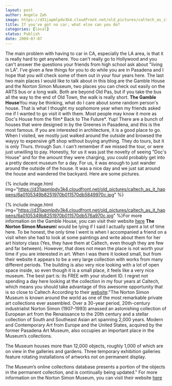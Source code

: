 ```yaml
---
layout: post
author: Angela Zah
image: https://d31japmlpdv3k4.cloudfront.net/old_pictures/caltech_as_it_happens/6a0105349b8251970b011570db5887970c.jpg
title: If you've got no car, what else can you do?
categories: [local]
status: Publish
date: 2009-07-07
---
```


The main problem with having to car in CA, especially the LA area, is that it is really hard to get anywhere. You can't really go to Hollywood and you can't answer the questions your friends from high school ask about "living in LA". I've given a few things for you to do while you are in Pasadena and I hope that you will check some of them out in your four years here. The last two main places I would like to talk about in this blog are the Gamble House and the Norton Simon Museum, two places you can check out easily on the ARTS bus or a long walk. Both are beyond Old Pas, but if you take the bus all the way to the end of Old Town, the walk is really short. 
**The Gamble House**You may be thinking, what do I care about some random person's house. That is what I thought my sophomore year when my friends asked me if I wanted to go visit it with them. Most people may know it more as Doc's House from the film* Back to The Future*. Yup! There are a bunch of houses that were designed in by the Greenes in Pasadena, and this is the most famous. If you are interested in architecture, it is a good place to go. When I visited, we mostly just walked around the outside and browsed the wayyy to expensive gift shop without buying anything. They do tours, but it is only Thurs. through Sun. I can't remember if we missed the tour, or were just unwilling to pay. Honestly, for us it was just the novelty of seeing "Doc's House" and for the amount they were charging, you could probably get into a pretty decent museum for a day. For us, it was enough to just wander around the outside of the house. It was a nice day and we just sat around the house and wandered the backyard. Here are some pictures. 


{% include image.html img="https://d31japmlpdv3k4.cloudfront.net/old_pictures/caltech_as_it_happens/6a0105349b8251970b011570db5849970c.jpg" %}

{% include image.html img="https://d31japmlpdv3k4.cloudfront.net/old_pictures/caltech_as_it_happens/6a0105349b8251970b011570db576a970c.jpg" %}For more information on the Gamble House, you can visit their website <a href="https://www.gamblehouse.org/">here</a> 
**The Norton Simon Museum**I would be lying if I said I actually spent a lot of time here. To be honest, the only time I went is when I accompanied a friend on a visit when she had to look at some paintings and write about them for her art history class (Yes, they have them at Caltech, even though they are few and far between). However, that does not mean the place is not worth your time if you are interested in art. When I was there it looked small, but from their website it appears to be a very large collection with works from many different periods. The building is also very nice looking with a lot of open space inside, so even though it is a small place, it feels like a very nice museum. The best part is: its FREE with your student ID. I regret not spending a day here looking at the collection in my four years at Caltech, which means you should take advantage of this awesome opportunity that is so close to Caltech
According to their <a href="https://www.nortonsimon.org/">website</a>:"The
Norton Simon Museum is known around the world as one of the most
remarkable private art collections ever assembled. Over a 30-year
period, 20th-century industrialist Norton Simon (1907–1993) amassed an
astonishing collection of European art from the Renaissance to the 20th
century and a stellar collection of South and Southeast Asian art
spanning 2,000 years. Modern and Contemporary Art from Europe and the
United States, acquired by the former Pasadena Art Museum, also
occupies an important place in the Museum’s collections.

			
			
The
Museum houses more than 12,000 objects, roughly 1,000 of which are on
view in the galleries and gardens. Three temporary exhibition galleries
feature rotating installations of artworks not on permanent display.

The Museum’s online collections database presents a portion of the
objects in the permanent collection, and is continually being updated."
For more information on the Norton Simon Museum, you can visit their website <a href="https://www.nortonsimon.org/">here</a> 
